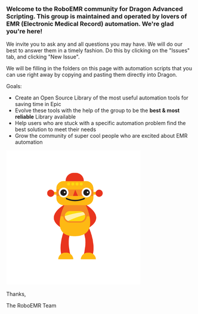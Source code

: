 ### Welcome to the RoboEMR community for Dragon Advanced Scripting.  This group is maintained and operated by lovers of EMR (Electronic Medical Record) automation.  We're glad you're here!

We invite you to ask any and all questions you may have.  We will do our best to answer them in a timely fashion.  Do this by clicking on the "Issues" tab, and clicking "New Issue".

We will be filling in the folders on this page with automation scripts that you can use right away by copying and pasting them directly into Dragon.  

Goals:

- Create an Open Source Library of the most useful automation tools for saving time in Epic
- Evolve these tools with the help of the group to be the **best & most reliable** Library available
- Help users who are stuck with a specific automation problem find the best solution to meet their needs
- Grow the community of super cool people who are excited about EMR automation

![RoboEMR](https://github.com/RoboEMR/DragonAdvancedScripting/blob/master/logo.png?raw=true)

Thanks, 

The RoboEMR Team
